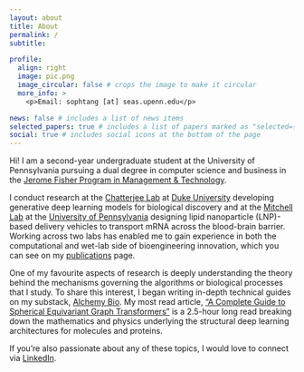 ```yaml
---
layout: about
title: About
permalink: /
subtitle: 

profile:
  align: right
  image: pic.png
  image_circular: false # crops the image to make it circular
  more_info: >
    <p>Email: sophtang [at] seas.upenn.edu</p>

news: false # includes a list of news items
selected_papers: true # includes a list of papers marked as "selected={true}"
social: true # includes social icons at the bottom of the page
---
```

Hi! I am a second-year undergraduate student at the University of Pennsylvania pursuing a dual degree in computer science and business in the [Jerome Fisher Program in Management & Technology](https://fisher.wharton.upenn.edu/). 

I conduct research at the [Chatterjee Lab](https://www.chatterjeelab.com/) at [Duke University](https://pratt.duke.edu/) developing generative deep learning models for biological discovery and at the [Mitchell Lab](https://mitchell-lab.seas.upenn.edu/) at the [University of Pennsylvania](https://be.seas.upenn.edu/) designing lipid nanoparticle (LNP)-based delivery vehicles to transport mRNA across the blood-brain barrier. Working across two labs has enabled me to gain experience in both the computational and wet-lab side of bioengineering innovation, which you can see on my [publications](/publications/) page. 

One of my favourite aspects of research is deeply understanding the theory behind the mechanisms governing the algorithms or biological processes that I study. To share this interest, I began writing in-depth technical guides on my substack, [Alchemy Bio](https://alchemybio.substack.com/). My most read article, [“A Complete Guide to Spherical Equivariant Graph Transformers”](https://alchemybio.substack.com/p/spherical-equivariant-graph-transformer) is a 2.5-hour long read breaking down the mathematics and physics underlying the structural deep learning architectures for molecules and proteins. 

If you’re also passionate about any of these topics, I would love to connect via [LinkedIn](https://www.linkedin.com/in/sophia-tang-05/).
